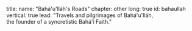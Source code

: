 title: 
    name: "Bahá'u'lláh's Roads"
    chapter: other
    long: true
id: bahaullah
vertical: true
lead: "Travels and pilgrimages of Bahá'u'lláh,<br>the founder of a syncretistic Bahá'í Faith."